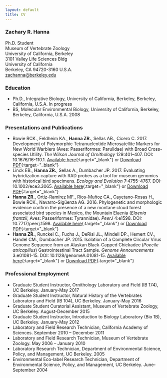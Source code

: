 ```yaml
---
layout: default
title: CV
---
```

### Zachary R. Hanna
Ph.D. Student  
Museum of Vertebrate Zoology  
University of California, Berkeley  
3101 Valley Life Sciences Bldg  
University of California  
Berkeley, CA 94720-3160 U.S.A.  
zachanna@berkeley.edu  

### Education
* Ph.D., Integrative Biology, University of California, Berkeley, Berkeley, California, U.S.A. In progress  
* BS, Molecular Environmental Biology, University of California, Berkeley, Berkeley, California, U.S.A. 2008  

### Presentations and Publications
* Bowie RCK., Feldheim KA., **Hanna ZR.**, Sellas AB., Cicero C. 2017. Development of Polymorphic Tetranucleotide Microsatellite Markers for New World Warblers (Aves: Passeriformes: Parulidae) with Broad Cross-species Utility. *The Wilson Journal of Ornithology* 129:401–407. DOI: 10.1676/16-110.1. [Available here](http://www.bioone.org/doi/abs/10.1676/16-110.1){:target="_blank"} or [Download PDF](../files/Bowie_et_al_2017_Development_of_Polymorphic_Tetranucleotide_Microsa.pdf){:target="_blank"}
* Linck EB., **Hanna ZR.**, Sellas A., Dumbacher JP. 2017. Evaluating hybridization capture with RAD probes as a tool for museum genomics with historical bird specimens. *Ecology and Evolution* 7:4755–4767. DOI: 10.1002/ece3.3065. [Available here](http://onlinelibrary.wiley.com/doi/10.1002/ece3.3065/abstract){:target="_blank"} or [Download PDF](../files/){:target="_blank"}
* **Hanna ZR.**, Ortiz-Ramírez MF., Ríos-Muñoz CA., Cayetano-Rosas H., Bowie RCK., Navarro-Sigüenza AG. 2016. Phylogenetic and morphologic evidence confirm the presence of a new montane cloud forest associated bird species in Mexico, the Mountain Elaenia (*Elaenia frantzii*; Aves: Passeriformes: Tyrannidae). *PeerJ* 4:e1598. DOI: 10.7717/peerj.1598. [Available here](https://peerj.com/articles/1598/){:target="_blank"} or [Download PDF](../files/){:target="_blank"}
* **Hanna ZR.**, Runckel C., Fuchs J., DeRisi JL., Mindell DP., Hemert CV., Handel CM., Dumbacher JP. 2015. Isolation of a Complete Circular Virus Genome Sequence from an Alaskan Black-Capped Chickadee (*Poecile atricapillus*) Gastrointestinal Tract Sample. *Genome Announcements* 3:e01081-15. DOI: 10.1128/genomeA.01081-15. [Available here](http://genomea.asm.org/content/3/5/e01081-15){:target="_blank"} or [Download PDF](../files){:target="_blank"}

### Professional Employment
* Graduate Student Instructor, Ornithology Laboratory and Field (IB 174), UC Berkeley. January-May 2017  	
* Graduate Student Instructor, Natural History of the Vertebrates Laboratory and Field (IB 104), UC Berkeley. January-May 2016  
* Graduate Student Curatorial Assistant, Museum of Vertebrate Zoology, UC Berkeley. August-December 2015  
* Graduate Student Instructor, Introduction to Biology Laboratory (Bio 1B), UC Berkeley. January-May 2012  
* Laboratory and Field Research Technician, California Academy of Sciences. September 2010 – December 2011  
* Laboratory and Field Research Technician, Museum of Vertebrate Zoology. May 2006 – January 2010  
* Laboratory Research Technician, Department of Environmental Science, Policy, and Management, UC Berkeley. 2005
* Environmental Eco-label Research Technician, Department of Environmental Science, Policy, and Management, UC Berkeley. June-September 2004
		
